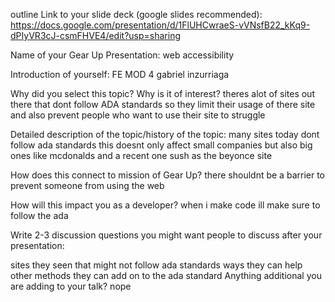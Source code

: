 outline
Link to your slide deck (google slides recommended): https://docs.google.com/presentation/d/1FlUHCwraeS-vVNsfB22_kKq9-dPIyVR3cJ-csmFHVE4/edit?usp=sharing

Name of your Gear Up Presentation: web accessibility

Introduction of yourself: FE MOD 4 gabriel inzurriaga

Why did you select this topic? Why is it of interest? theres alot of sites out there that dont follow ADA standards so they limit their usage of there site and also prevent people who want to use their site to struggle

Detailed description of the topic/history of the topic: many sites today dont follow ada standards this doesnt only affect small companies but also big ones like mcdonalds and a recent one sush as the beyonce site

How does this connect to mission of Gear Up? there shouldnt be a barrier to prevent someone from using the web

How will this impact you as a developer? when i make code ill make sure to follow the ada

Write 2-3 discussion questions you might want people to discuss after your presentation:

sites they seen that might not follow ada standards
ways they can help
other methods they can add on to the ada standard
Anything additional you are adding to your talk? nope
